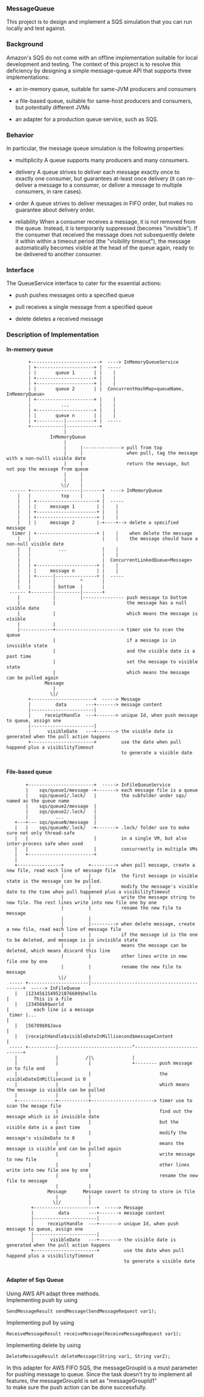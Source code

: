 ### MessageQueue
This project is to design and implement a SQS simulation that you can run locally and test against.

### Background
Amazon's SQS do not come with an offline implementation suitable for local development and testing.
The context of this project is to resolve this deficiency by designing a simple
message-queue API that supports three implementations:

 - an in-memory queue, suitable for same-JVM producers and consumers

 - a file-based queue, suitable for same-host producers and consumers, but
   potentially different JVMs

 - an adapter for a production queue service, such as SQS.

### Behavior
In particular, the message queue simulation is the following properties:

 - multiplicity
   A queue supports many producers and many consumers.

 - delivery
   A queue strives to deliver each message exactly once to exactly one consumer,
   but guarantees at-least once delivery (it can re-deliver a message to a
   consumer, or deliver a message to multiple consumers, in rare cases).

 - order
   A queue strives to deliver messages in FIFO order, but makes no guarantee
   about delivery order.

 - reliability
   When a consumer receives a message, it is not removed from the queue.
   Instead, it is temporarily suppressed (becomes "invisible").  If the consumer
   that received the message does not subsequently delete it within within a
   timeout period (the "visibility timeout"), the message automatically becomes
   visible at the head of the queue again, ready to be delivered to another
   consumer.
   
### Interface
The QueueService interface to cater for the essential actions:

 - push     pushes messages onto a specified queue
 
 - pull     receives a single message from a specified queue
 
 - delete   deletes a received message
 
### Description of Implementation
#### In-memory queue
```
        +-------------------------+  ----> InMemoryQueueService
        | +---------------------+ |  -----
        | |       queue 1       | |    |
        | +---------------------+ |    |
        | +---------------------+ |    |
        | |       queue 2       | |  ConcurrentHashMap<queueName, InMemoryQueue>
        | +---------------------+ |    |
        |           ...           |    |
        | +---------------------+ |    |
        | |       queue n       | |    |
        | +----------|----------+ |  -----     
        +------------|------------+
                     |
                InMemoryQueue
                     |
                     |     |--------------> pull from top
                     |     |                when pull, tag the message with a non-nulll visible date
                     |     |                return the message, but not pop the message from queue
                     |     |
                     |     |
                    \|/    |                
 ------ +------------------|-------+  ----> InMemoryQueue
    |   |           top    |       |
    |   | +----------------------+ |  -----
    |   | |     message 1        | |    |
    |   | +----------------------+ |    |
    |   | +----------------------+ |    |
    |   | |     message 2        |-+----+--> delete a specified message 
  timer | +----------------------+ |    |    when delete the message
    |   |                          |    |    the message should have a non-null visible date
    |   |          ...             |    |
    |   |                          |    |
    |   |                          |  ConcurrentLinkedQueue<Message>
    |   | +----------------------+ |    | 
    |   | |     message n        | |    |
    |   | +------|---------------+ |  -----
    |   |        |         ^       |
    |   |        | bottom  |       |
 ------ +--------|---------|-------+
    |            |         |--------------- push message to bottom
    |            |                          the message has a null visible date
    |            |                          which means the message is visible
    |            |
    |------------+------------------------> timer use to scan the queue
                 |                          if a message is in invisible state
                 |                          and the visible date is a past time
                 |                          set the message to visible state
                 |                          which means the message can be pulled again
              Message                       
                 |
                \|/
        +-----------------------+  -----> Message
        |         data       ---+-------> message content
        |-----------------------|
        |     receiptHandle  ---+-------> unique Id, when push message to queue, assign one
        |-----------------------|
        |      visibleDate   ---+-------> the visible date is generated when the pull action happens 
        +-----------------------+         use the date when pull happend plus a visibilityTimeout
                                          to generate a visible date
        
```
#### File-based queue
```
       +------------------------+  -----> InFileQueueService
       |    sqs/queue1/message -+-------> each message file is a queue 
       |    sqs/queue1/.lock/   |         the subfolder under sqs/ named as the queue name
       |    sqs/queue2/message  |
       |    sqs/queue2/.lock/   |
       |          ...           |
   +---+--- sqs/queueN/message  |
   |   |    sqs/queueN/.lock/  -+-------> .lock/ folder use to make sure not only thread-safe
   |   |                        |         in a single VM, but also inter-process safe when used
   |   |                        |         concurrently in multiple VMs
   |   +------------------------+
   |
   +----------------+         +---------> when pull message, create a new file, read each line of message file
                    |         |           the first message in visible state is the message can be pulled.
                    |         |           modify the message's visible date to the time when pull happened plus a visibilityTimeout
                    |         |           write the message string to new file. The rest lines write into new file one by one
                    |         |           rename the new file to message
                    |         |
                    |         |---------> when delete message, create a new file, read each line of message file
                    |         |           if the message id is the one to be deleted, and message is in invisible state
                    |         |           means the message can be deleted, which means discard this line
                    |         |           other lines write in new file one by one
                    |         |           rename the new file to message
                   \|/        |
 ----- +----------------------|---------------------------------------------+  -----> InFileQueue
   |   |12345$1549521076609$hello                                           |         This is a file
   |   |23456$0$world                                                       |         each line is a message
 timer |...                                                                 |
   |   |56789$0$Java                                                        |
   |   |receiptHandle$visibleDateInMillisecond$messageContent               |
 ----- +----------|---------------------------^-----------------------------+
   |              |          /|\              |
   |              |           |               +-------- push message in to file end
   |              |           |                         the visibleDateInMillisecond is 0
   |              |           |                         which means the message is visible can be pulled
   |              |           |
   +--------------+-----------+-----------------------> timer use to scan the mesage file              
                  |           |                         find out the message which is in invisible date
                  |           |                         but the visible date is a past time
                  |           |                         modify the message's visibeDate to 0
                  |           |                         means the message is visible and can be pulled again
                  |           |                         write message to new file
                  |           |                         other lines write into new file one by one
                  |           |                         rename the new file to message
                  |           |
               Message      Message covert to string to store in file                 
                  |           |
                 \|/          |
         +-----------------------+  -----> Message
         |         data       ---+-------> message content
         |-----------------------|
         |     receiptHandle  ---+-------> unique Id, when push message to queue, assign one
         |-----------------------|
         |      visibleDate   ---+-------> the visible date is generated when the pull action happens 
         +-----------------------+         use the date when pull happend plus a visibilityTimeout
                                           to generate a visible date
        
```
#### Adapter of Sqs Queue
Using AWS API adapt three methods.  
Implementing push by using 
```
SendMessageResult sendMessage(SendMessageRequest var1);
```
Implementing pull by using
```
ReceiveMessageResult receiveMessage(ReceiveMessageRequest var1);
```
Implementing delete by using
```
DeleteMessageResult deleteMessage(String var1, String var2);
```
In this adapter for AWS FIFO SQS, the messageGroupId is a must parameter for pushing message to queue. 
Since the task doesn't try to implement all features, the messageGroupId is set as "messageGroupId1"  
to make sure the push action can be done successfully.
